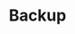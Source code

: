---
layout: layouts/base-substeps.njk
title: Backup
excerpt: "Considering a range of distributed backup locations for your data."
categories: browse
tags: [guide,managing-and-storing-your-content]
primary_tag: managing-and-storing-your-content
secondary_tag: backup
---